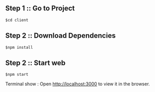 ## Step 1 :: Go to Project
```
$cd client
```

## Step 2 :: Download Dependencies
```
$npm install
```

## Step 2 :: Start web
```
$npm start
```
Terminal show : Open [http://localhost:3000](http://localhost:3000) to view it in the browser.
